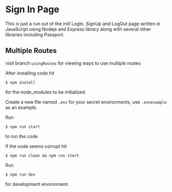 # Sign In Page
This is just a run out of the mill LogIn, SignUp and LogOut page written in JavaScript using Nodejs and Express library along with several other libraries including Passport.

## Multiple Routes
visit branch `usingRoutes` for viewing ways to use multiple routes

After installing code hit
```
$ npm install
```
for the node_modules to be initialized.

Create a new file named `.env` for your secret environments, use `.envexample` as an example.

Run
```
$ npm run start
```
to run the code

If the code seems corrupt hit
```
$ npm run clean && npm run start
```

Run
```
$ npm run dev
```
for development environment.
